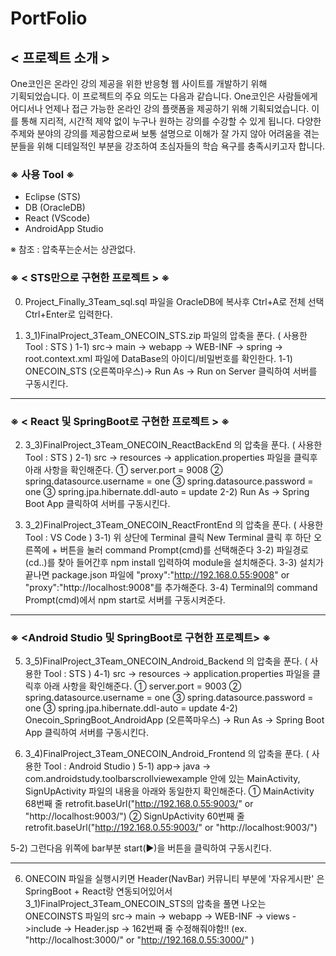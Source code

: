 # PortFolio

## < 프로젝트 소개 > 
One코인은 온라인 강의 제공을 위한 반응형 웹 사이트를 개발하기 위해   
기획되었습니다. 
이 프로젝트의 주요 의도는 다음과 같습니다.
One코인은 사람들에게 어디서나 언제나 접근 가능한 온라인 강의 플랫폼을 제공하기
위해 기획되었습니다. 이를 통해 지리적, 시간적 제약 없이 누구나 원하는 강의를
수강할 수 있게 됩니다. 다양한 주제와 분야의 강의를 제공함으로써 보통 설명으로
이해가 잘 가지 않아 어려움을 겪는 분들을 위해 디테일적인 부분을 강조하여
초심자들의 학습 욕구를 충족시키고자 합니다.



### ※ 사용 Tool ※
- Eclipse  (STS)
- DB (OracleDB)
- React (VScode)
- AndroidApp Studio

※ 참조 : 압축푸는순서는 상관없다. 

### ※ < STS만으로 구현한 프로젝트 > ※

 0. Project_Finally_3Team_sql.sql 파일을 OracleDB에 복사후 Ctrl+A로 전체 선택 Ctrl+Enter로 입력한다.

 1. 3_1)FinalProject_3Team_ONECOIN_STS.zip 파일의 압축을 푼다. ( 사용한 Tool : STS )
  1-1) src-> main -> webapp -> WEB-INF -> spring -> root.context.xml 파일에 DataBase의 아이디/비밀번호를 확인한다.
  1-1) ONECOIN_STS (오른쪽마우스)-> Run As -> Run on Server 클릭하여 서버를 구동시킨다.
    
---------------------------------------------------------------------------------------------------------------------------

### ※ < React 및 SpringBoot로 구현한 프로젝트 > ※

 2. 3_3)FinalProject_3Team_ONECOIN_ReactBackEnd 의 압축을 푼다. ( 사용한 Tool : STS )
  2-1) src -> resources -> application.properties 파일을 클릭후 아래 사항을 확인해준다.
	① server.port = 9008
	② spring.datasource.username = one 
	③ spring.datasource.password = one
	③ spring.jpa.hibernate.ddl-auto = update
  2-2) Run As -> Spring Boot App 클릭하여 서버를 구동시킨다.

 3. 3_2)FinalProject_3Team_ONECOIN_ReactFrontEnd 의 압축을 푼다. ( 사용한 Tool : VS Code )
  3-1) 위 상단에 Terminal 클릭 New Terminal 클릭 후 하단 오른쪽에 + 버튼을 눌러 command Prompt(cmd)를 선택해준다
  3-2) 파일경로(cd..)를 찾아 들어간후 npm install 입력하여 module을 설치해준다.
  3-3) 설치가 끝나면 package.json 파일에 "proxy":"http://192.168.0.55:9008"  or "proxy":"http://localhost:9008"를 추가해준다.
  3-4) Terminal의 command Prompt(cmd)에서 npm start로 서버를 구동시켜준다.
---------------------------------------------------------------------------------------------------------------------------
   
### ※ <Android Studio 및 SpringBoot로 구현한 프로젝트> ※

 5. 3_5)FinalProject_3Team_ONECOIN_Android_Backend 의 압축을 푼다. ( 사용한 Tool : STS )
  4-1) src -> resources -> application.properties 파일을 클릭후 아래 사항을 확인해준다.
	① server.port = 9003
	② spring.datasource.username = one 
	③ spring.datasource.password = one
	③ spring.jpa.hibernate.ddl-auto = update 
  4-2) Onecoin_SpringBoot_AndroidApp (오른쪽마우스) -> Run As -> Spring Boot App 클릭하여 서버를 구동시킨다.

 6. 3_4)FinalProject_3Team_ONECOIN_Android_Frontend 의 압축을 푼다. ( 사용한 Tool : Android Studio )
  5-1) app-> java -> com.androidstudy.toolbarscrollviewexample 안에 있는 MainActivity, SignUpActivity 파일의 내용을 아래와 동일한지 확인해준다.
	① MainActivity 68번째 줄 retrofit.baseUrl("http://192.168.0.55:9003/"  or "http://localhost:9003/")
	② SignUpActivity 60번째 줄 retrofit.baseUrl("http://192.168.0.55:9003/" or "http://localhost:9003/")

  5-2) 그런다음 위쪽에 bar부분 start(▶)을 버튼을 클릭하여 구동시킨다.
  
---------------------------------------------------------------------------------------------------------------------------

 6. ONECOIN 파일을 실행시키면 Header(NavBar) 커뮤니티 부분에 '자유게시판' 은 SpringBoot + React랑 연동되어있어서 
      3_1)FinalProject_3Team_ONECOIN_STS의 압축을 풀면 나오는 
      ONECOINSTS 파일의 src-> main -> webapp -> WEB-INF -> views ->include -> Header.jsp -> 162번째 줄 수정해줘야함!! (ex. "http://localhost:3000/" or "http://192.168.0.55:3000/" )
    
   

